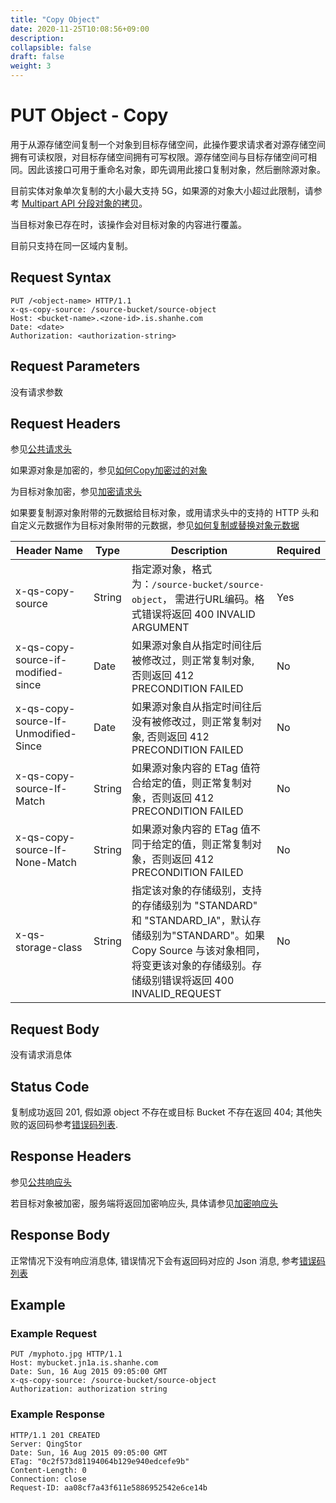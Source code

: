 ```yaml
---
title: "Copy Object"
date: 2020-11-25T10:08:56+09:00
description:
collapsible: false
draft: false
weight: 3
---
```


# PUT Object - Copy

用于从源存储空间复制一个对象到目标存储空间，此操作要求请求者对源存储空间拥有可读权限，对目标存储空间拥有可写权限。源存储空间与目标存储空间可相同。因此该接口可用于重命名对象，即先调用此接口复制对象，然后删除源对象。

目前实体对象单次复制的大小最大支持 5G，如果源的对象大小超过此限制，请参考 [Multipart API 分段对象的拷贝](../multipart/)。

当目标对象已存在时，该操作会对目标对象的内容进行覆盖。

目前只支持在同一区域内复制。

## Request Syntax

```http
PUT /<object-name> HTTP/1.1
x-qs-copy-source: /source-bucket/source-object
Host: <bucket-name>.<zone-id>.is.shanhe.com
Date: <date>
Authorization: <authorization-string>
```

## Request Parameters

没有请求参数

## Request Headers

参见[公共请求头](../../common_header/)

如果源对象是加密的，参见[如何Copy加密过的对象](../../common/encryption/#如何copy加密过的对象)

为目标对象加密，参见[加密请求头](../../common/encryption/#加密请求头)

如果要复制源对象附带的元数据给目标对象，或用请求头中的支持的 HTTP 头和自定义元数据作为目标对象附带的元数据，参见[如何复制或替换对象元数据](../../metadata/#如何复制或替换对象元数据)

| Header Name | Type | Description | Required |
| --- | --- | --- | --- |
| x-qs-copy-source | String | 指定源对象，格式为：`/source-bucket/source-object`， 需进行URL编码。格式错误将返回 400 INVALID ARGUMENT | Yes |
| x-qs-copy-source-if-modified-since | Date | 如果源对象自从指定时间往后被修改过，则正常复制对象, 否则返回 412 PRECONDITION FAILED | No |
| x-qs-copy-source-If-Unmodified-Since | Date | 如果源对象自从指定时间往后没有被修改过，则正常复制对象, 否则返回 412 PRECONDITION FAILED | No |
| x-qs-copy-source-If-Match | String | 如果源对象内容的 ETag 值符合给定的值，则正常复制对象，否则返回 412 PRECONDITION FAILED | No |
| x-qs-copy-source-If-None-Match | String | 如果源对象内容的 ETag 值不同于给定的值，则正常复制对象，否则返回 412 PRECONDITION FAILED | No |
| x-qs-storage-class | String | 指定该对象的存储级别，支持的存储级别为 "STANDARD" 和 "STANDARD_IA"，默认存储级别为"STANDARD"。如果 Copy Source 与该对象相同，将变更该对象的存储级别。存储级别错误将返回 400 INVALID_REQUEST | No |

## Request Body

没有请求消息体

## Status Code

复制成功返回 201, 假如源 object 不存在或目标 Bucket 不存在返回 404; 其他失败的返回码参考[错误码列表](../../error_code/).

## Response Headers

参见[公共响应头](../../common_header/#响应头字段)

若目标对象被加密，服务端将返回加密响应头, 具体请参见[加密响应头](../../common/encryption/#加密响应头)

## Response Body

正常情况下没有响应消息体, 错误情况下会有返回码对应的 Json 消息, 参考[错误码列表](../../error_code/)

## Example

### Example Request

```http
PUT /myphoto.jpg HTTP/1.1
Host: mybucket.jn1a.is.shanhe.com
Date: Sun, 16 Aug 2015 09:05:00 GMT
x-qs-copy-source: /source-bucket/source-object
Authorization: authorization string
```

### Example Response

```http
HTTP/1.1 201 CREATED
Server: QingStor
Date: Sun, 16 Aug 2015 09:05:00 GMT
ETag: "0c2f573d81194064b129e940edcefe9b"
Content-Length: 0
Connection: close
Request-ID: aa08cf7a43f611e5886952542e6ce14b
```
